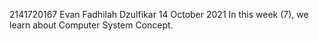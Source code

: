 2141720167
Evan Fadhilah Dzulfikar
14 October 2021
In this week (7), we learn about Computer System Concept.
